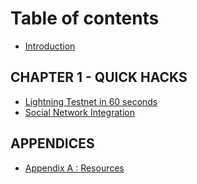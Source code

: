 # Table of contents

* [Introduction](README.md)

## CHAPTER 1 - QUICK HACKS

* [Lightning Testnet in 60 seconds](quick-hacks/lightning-testnet-in-60-seconds.md)
* [Social Network Integration](quick-hacks/social-network-integration.md)

## APPENDICES

* [Appendix A : Resources](appendices/appendix-a-resources.md)

